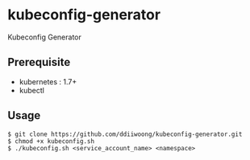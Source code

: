 # kubeconfig-generator
Kubeconfig Generator

Prerequisite
------------

* kubernetes : 1.7+
* kubectl

Usage
-----

```
$ git clone https://github.com/ddiiwoong/kubeconfig-generator.git
$ chmod +x kubeconfig.sh
$ ./kubeconfig.sh <service_account_name> <namespace>
```

